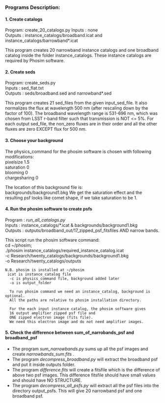 ### Programs Description:

#### 1. Create catalogs

Program:  create_20_catalogs.py 
Inputs   : none  
Outputs : instance_catalogs/broadband.icat    and instance_catalogs/barrowband*.icat

This program creates 20 narrowband instance catalogs and one broadband catalog inside the folder instance_catalogs.
These instance catalogs are required by Phosim software.

#### 2. Create seds 

Program: create_seds.py  
Inputs    : sed_flat.txt  
Outputs   : seds/broadband.sed and narrowband*.sed
    
This program creates 21 sed_files from the given input_sed_file. It also normalizes the flux at wavelength 500 nm (after rescaling down by the factor of  100). The broadband wavelength range is 531-696 nm, which was chosen from LSST r-band filter such that transmission is NOT <= 5%. For each output sed_file, the non_zero fluxes are in their order and all the other fluxes are zero EXCEPT flux for 500 nm.

#### 3.  Choose your background   

The physics_command for the phosim software is chosen with following modifications:  
pixelsize 1.5  
saturation 0  
blooming 0  
chargesharing 0

The location of this background file is:  
backgrounds/background1.bkg
We get the saturation effect and the resulting psf looks like comet shape, if we take saturation to be 1.

#### 4. Run the phosim software to create psfs  
Program :  _run_all_catalogs.py_  
Inputs      : instance_catalogs/*.icat  &  backgrounds/background1.bkg    
Outputs     : outputs/broadband_out/17_zipped_psf_fitsfiles  AND  narrow bands.

This script run the phosim software command:  
cd ~/phosim;  
 ./phosim instance_catalogs/required_instance_catalog.icat  
  -c Research/twenty_catalogs/backgrounds/background1.bkg  
   -o Research/twenty_catalogs/outputs
   
    N.B. phosim is installed at ~/phosim
     icat is instance_catalog file        
      -c is physics_command file, background added later
      -o is output_folder

      To run phosim command we need an instance_catalog, background is optional.
      All the paths are relative to phosim installation directory.
      
      For the each input instance catalog, the phosim software gives 
      16 output amplifier zipped psf file and   
      ONE zipped electron image (fits file). 
      We need this electron image and do not need amplifier images. 

#### 5. Check the difference between sum_of_narrobands_psf and broadband_psf
+ The program _sum_narrowbands.py_ sums up all the psf images and create _narrowbands_sum.fits_ .  
+ The program _decompress_broadband.py_ will extract the broadband psf and put it inside outputs folder.  
+ The program _difference.fits_ will create a fitsfile which is the difference of above two psf images. This difference fitsfile should have small values and should have NO STRUCTURE.
+ The program _decompress_all_psfs.py_ will extract all the psf files into the directory output_psfs. This will give 20 narrowband psf and one broadband psf.

 

